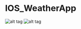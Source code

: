 IOS_WeatherApp
==============
![alt tag](http://i.imgur.com/h8n5wUs.jpg?1)
![alt tag](http://i.imgur.com/qcOPRJ2.png?1)
